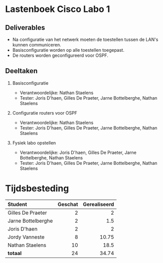 # Lastenboek Cisco Labo 1

## Deliverables

* Na configuratie van het netwerk moeten de toestellen tussen de LAN's kunnen communiceren.
* Basisconfiguratie worden op alle toestellen toegepast.
* De routers worden geconfigureerd voor OSPF.

## Deeltaken


1. Basisconfiguratie

   - Verantwoordelijke: Nathan Staelens
   - Tester: Joris D'haen, Gilles De Praeter, Jarne Bottelberghe, Nathan Staelens

2. Configuratie routers voor OSPF
   
   - Verantwoordelijke: Nathan Staelens
   - Tester: Joris D'haen, Gilles De Praeter, Jarne Bottelberghe, Nathan Staelens

3. Fysiek labo opstellen
   
   - Verantwoordelijke: Joris D'haen, Gilles De Praeter, Jarne Bottelberghe, Nathan Staelens
   - Tester: Joris D'haen, Gilles De Praeter, Jarne Bottelberghe, Nathan Staelens 



# Tijdsbesteding


| Student            | Geschat | Gerealiseerd |
| :----------------- | ------: | -----------: |
| Gilles De Praeter  |       2 |            2 |
| Jarne Bottelberghe |       2 |          1.5 |
| Joris D'haen       |       2 |            2 |
| Jordy Vanneste     |       8 |        10.75 |
| Nathan Staelens    |      10 |         18.5 |
| **totaal**         |      24 |        34.74 |


